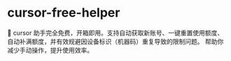 # cursor-free-helper
🚀  cursor 助手完全免费，开箱即用。支持自动获取新账号、一键重置使用额度、自动补满额度，并有效规避因设备标识（机器码）重复导致的限制问题。 帮助你减少手动操作，提升使用效率。 
